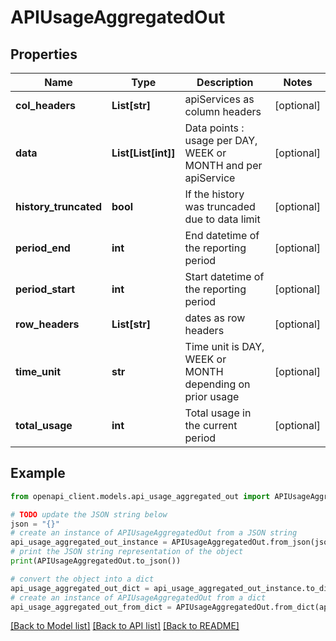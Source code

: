 # APIUsageAggregatedOut


## Properties

Name | Type | Description | Notes
------------ | ------------- | ------------- | -------------
**col_headers** | **List[str]** | apiServices as column headers  | [optional] 
**data** | **List[List[int]]** | Data points : usage per DAY, WEEK or MONTH and per apiService | [optional] 
**history_truncated** | **bool** | If the history was truncaded due to data limit | [optional] 
**period_end** | **int** | End datetime of the reporting period | [optional] 
**period_start** | **int** | Start datetime of the reporting period | [optional] 
**row_headers** | **List[str]** | dates as row headers  | [optional] 
**time_unit** | **str** | Time unit is DAY, WEEK or MONTH depending on prior usage | [optional] 
**total_usage** | **int** | Total usage in the current period | [optional] 

## Example

```python
from openapi_client.models.api_usage_aggregated_out import APIUsageAggregatedOut

# TODO update the JSON string below
json = "{}"
# create an instance of APIUsageAggregatedOut from a JSON string
api_usage_aggregated_out_instance = APIUsageAggregatedOut.from_json(json)
# print the JSON string representation of the object
print(APIUsageAggregatedOut.to_json())

# convert the object into a dict
api_usage_aggregated_out_dict = api_usage_aggregated_out_instance.to_dict()
# create an instance of APIUsageAggregatedOut from a dict
api_usage_aggregated_out_from_dict = APIUsageAggregatedOut.from_dict(api_usage_aggregated_out_dict)
```
[[Back to Model list]](../README.md#documentation-for-models) [[Back to API list]](../README.md#documentation-for-api-endpoints) [[Back to README]](../README.md)


